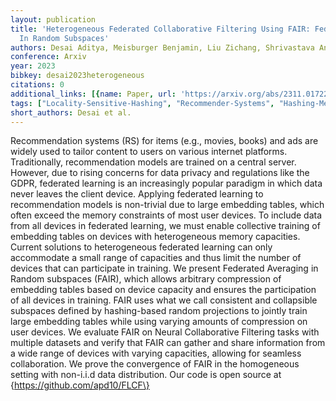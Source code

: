 ```yaml
---
layout: publication
title: 'Heterogeneous Federated Collaborative Filtering Using FAIR: Federated Averaging
  In Random Subspaces'
authors: Desai Aditya, Meisburger Benjamin, Liu Zichang, Shrivastava Anshumali
conference: Arxiv
year: 2023
bibkey: desai2023heterogeneous
citations: 0
additional_links: [{name: Paper, url: 'https://arxiv.org/abs/2311.01722'}]
tags: ["Locality-Sensitive-Hashing", "Recommender-Systems", "Hashing-Methods", "Datasets"]
short_authors: Desai et al.
---
```

Recommendation systems (RS) for items (e.g., movies, books) and ads are
widely used to tailor content to users on various internet platforms.
Traditionally, recommendation models are trained on a central server. However,
due to rising concerns for data privacy and regulations like the GDPR,
federated learning is an increasingly popular paradigm in which data never
leaves the client device. Applying federated learning to recommendation models
is non-trivial due to large embedding tables, which often exceed the memory
constraints of most user devices. To include data from all devices in federated
learning, we must enable collective training of embedding tables on devices
with heterogeneous memory capacities. Current solutions to heterogeneous
federated learning can only accommodate a small range of capacities and thus
limit the number of devices that can participate in training. We present
Federated Averaging in Random subspaces (FAIR), which allows arbitrary
compression of embedding tables based on device capacity and ensures the
participation of all devices in training. FAIR uses what we call consistent and
collapsible subspaces defined by hashing-based random projections to jointly
train large embedding tables while using varying amounts of compression on user
devices. We evaluate FAIR on Neural Collaborative Filtering tasks with multiple
datasets and verify that FAIR can gather and share information from a wide
range of devices with varying capacities, allowing for seamless collaboration.
We prove the convergence of FAIR in the homogeneous setting with non-i.i.d data
distribution. Our code is open source at \{https://github.com/apd10/FLCF\}